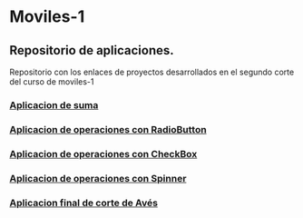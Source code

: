 # Moviles-1
## Repositorio de aplicaciones.
Repositorio con los enlaces de proyectos desarrollados en el segundo corte del curso de moviles-1

### [Aplicacion de suma](https://github.com/IAN63k/app-suma-andorid-studio)
### [Aplicacion de operaciones con RadioButton](https://github.com/IAN63k/app-operaciones-radioButton-andorid-studio)
### [Aplicacion de operaciones con CheckBox](https://github.com/IAN63k/app-operaciones-checkbox-andorid-studio)
### [Aplicacion de operaciones con Spinner](https://github.com/IAN63k/app-operaciones-spinner-android-studio)
### [Aplicacion final de corte de Avés](https://github.com/IAN63k/wikibird)
